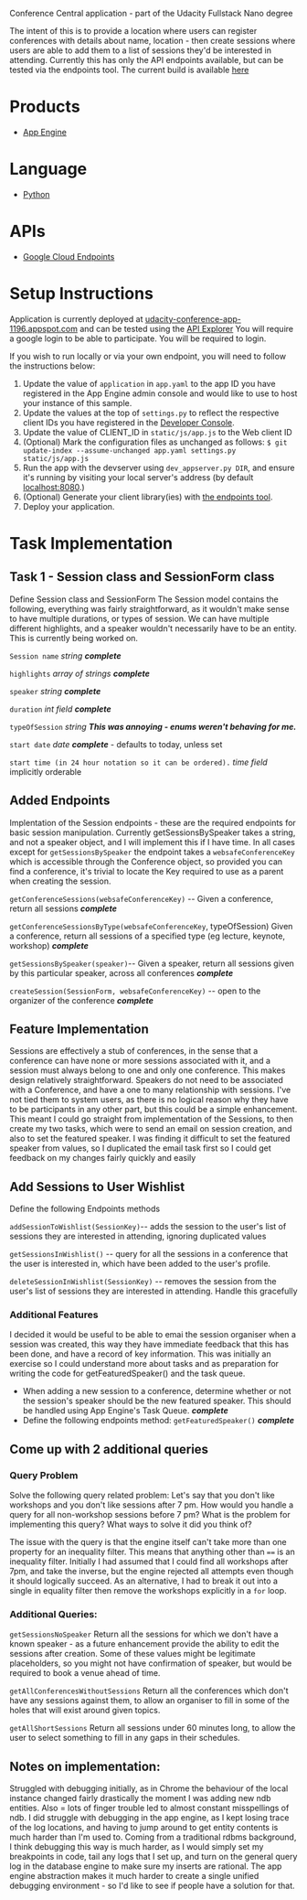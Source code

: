 Conference Central application - part of the Udacity Fullstack Nano degree

The intent of this is to provide a location where users can register conferences with details about name, location - then create sessions where users are able to add them to a list of sessions they'd be interested in attending. Currently this has only the API endpoints available, but can be tested via the endpoints tool.  The current build is available [here][8]

# Products
- [App Engine][1]

# Language
- [Python][2]

# APIs
- [Google Cloud Endpoints][3]

# Setup Instructions
Application is currently deployed at [udacity-conference-app-1196.appspot.com][4] and can be tested using the [API Explorer][8] You will require a google login to be able to participate.  You will be required to login.

If you wish to run locally or via your own endpoint, you will need to follow the instructions below:
1. Update the value of `application` in `app.yaml` to the app ID you have registered in the App Engine admin console and would like to use to host your instance of this sample.
2. Update the values at the top of `settings.py` to reflect the respective client IDs you have registered in the [Developer Console][5].
3. Update the value of CLIENT_ID in `static/js/app.js` to the Web client ID
4. (Optional) Mark the configuration files as unchanged as follows: `$ git update-index --assume-unchanged app.yaml settings.py static/js/app.js`
5. Run the app with the devserver using `dev_appserver.py DIR`, and ensure it's running by visiting your local server's address (by default [localhost:8080][6].)
6. (Optional) Generate your client library(ies) with [the endpoints tool][7].
7. Deploy your application.

# Task Implementation
## Task 1 - Session class and SessionForm class
Define Session class and SessionForm The Session model contains the following, everything was fairly straightforward, as it wouldn't make sense to have multiple durations, or types of session.   We can have multiple different highlights, and a speaker wouldn't necessarily have to be an entity.  This is currently being worked on.

   `Session name`  _string_ **_complete_**

   `highlights` _array of strings_ **_complete_**

   `speaker` _string_ **_complete_**

   `duration` _int field_ **_complete_**

   `typeOfSession` _string_ _**This was annoying - enums weren't behaving for me.**_

   `start date` _date_ **_complete_** - defaults to today, unless set

   `start time (in 24 hour notation so it can be ordered).` _time field_ implicitly orderable

## Added Endpoints
Implentation of the Session endpoints - these are the required endpoints for basic session manipulation.  Currently getSessionsBySpeaker takes a string, and not a speaker object, and I will implement this if I have time.  In all cases except for `getSessionsBySpeaker` the endpoint takes a `websafeConferenceKey` which is accessible through the Conference object, so provided you can find a conference, it's trivial to locate the Key required to use as a parent when creating the session.

  `getConferenceSessions(websafeConferenceKey)` -- Given a conference, return all sessions **_complete_**

  `getConferenceSessionsByType(websafeConferenceKey`, typeOfSession) Given a conference, return all sessions of a specified type (eg lecture, keynote, workshop) **_complete_**

  `getSessionsBySpeaker(speaker)`-- Given a speaker, return all sessions given by this particular speaker, across all conferences **_complete_**

  `createSession(SessionForm, websafeConferenceKey)` -- open to the organizer of the conference **_complete_**

## Feature Implementation
Sessions are effectively a stub of conferences, in the sense that a conference can have none or more sessions associated with it, and a session must always belong to one and only one conference. This makes design relatively straightforward. Speakers do not need to be associated with a Conference, and have a one to many relationship with sessions. I've not tied them to system users, as there is no logical reason why they have to be participants in any other part, but this could be a simple enhancement. This meant I could go straight from implementation of the Sessions, to then create my two tasks, which were to send an email on session creation, and also to set the featured speaker.  I was finding it difficult to set the featured speaker from values, so I duplicated the email task first so I could get feedback on my changes fairly quickly and easily

## Add Sessions to User Wishlist
Define the following Endpoints methods

`addSessionToWishlist(SessionKey)`-- adds the session to the user's list of sessions they are interested in attending, ignoring duplicated values

`getSessionsInWishlist()` -- query for all the sessions in a conference that the user is interested in, which have been added to the user's profile.

`deleteSessionInWishlist(SessionKey)` -- removes the session from the user's list of sessions they are interested in attending.  Handle this gracefully

### Additional Features
I decided it would be useful to be able to emai the session organiser when a session was created, this way they have immediate feedback that this has been done, and have a record of key information. This was initially an exercise so I could understand more about tasks and as preparation for writing the code for getFeaturedSpeaker() and the task queue.
- When adding a new session to a conference, determine whether or not the session's speaker should be the new featured speaker. This should be handled using App Engine's Task Queue. **_complete_**
- Define the following endpoints method: `getFeaturedSpeaker()` **_complete_**

## Come up with 2 additional queries
### Query Problem
Solve the following query related problem: Let's say that you don't like workshops and you don't like sessions after 7 pm. How would you handle a query for all non-workshop sessions before 7 pm? What is the problem for implementing this query? What ways to solve it did you think of?

The issue with the query is that the engine itself can't take more than one property for an inequality filter.  This means that anything other than `==` is an inequality filter.  Initially I had assumed that I could find all workshops after 7pm, and take the inverse, but the engine rejected all attempts even though it should logically succeed. As an alternative, I had to break it out into a single in equality filter then remove the workshops explicitly in a `for` loop.

### Additional Queries:
`getSessionsNoSpeaker` Return all the sessions for which we don't have a known speaker - as a future enhancement provide the ability to edit the sessions after creation. Some of these values might be legitimate placeholders, so you might not have confirmation of speaker, but would be required to book a venue ahead of time.

`getAllConferencesWithoutSessions` Return all the conferences which don't have any sessions against them, to allow an organiser to fill in some of the holes that will exist around given topics.

`getAllShortSessions` Return all sessions under 60 minutes long, to allow the user to select something to fill in any gaps in their schedules.

## Notes on implementation:
Struggled with debugging initially, as in Chrome the behaviour of the local instance changed fairly drastically the moment I was adding new ndb entities. Also = lots of finger trouble led to almost constant misspellings of ndb. I did struggle with debugging in the app engine, as I kept losing trace of the log locations, and having to jump around to get entity contents is much harder than I'm used to.  Coming from a traditional rdbms background, I think debugging this way is much harder, as I would simply set my breakpoints in code, tail any logs that I set up, and turn on the general query log in the database engine to make sure my inserts are rational.  The app engine abstraction makes it much harder to create a single unified debugging environment - so I'd like to see if people have a solution for that.

[1]: https://developers.google.com/appengine
[2]: http://python.org
[3]: https://developers.google.com/appengine/docs/python/endpoints/
[4]: http://udacity-conference-app-1196.appspot.com
[5]: https://console.developers.google.com/
[6]: https://localhost:8080/
[7]: https://developers.google.com/appengine/docs/python/endpoints/endpoints_tool
[8]: https://udacity-conference-app-1196.appspot.com/_ah/api/explorer
